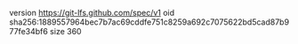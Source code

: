 version https://git-lfs.github.com/spec/v1
oid sha256:1889557964bec7b7ac69cddfe751c8259a692c7075622bd5cad87b977fe34bf6
size 360
